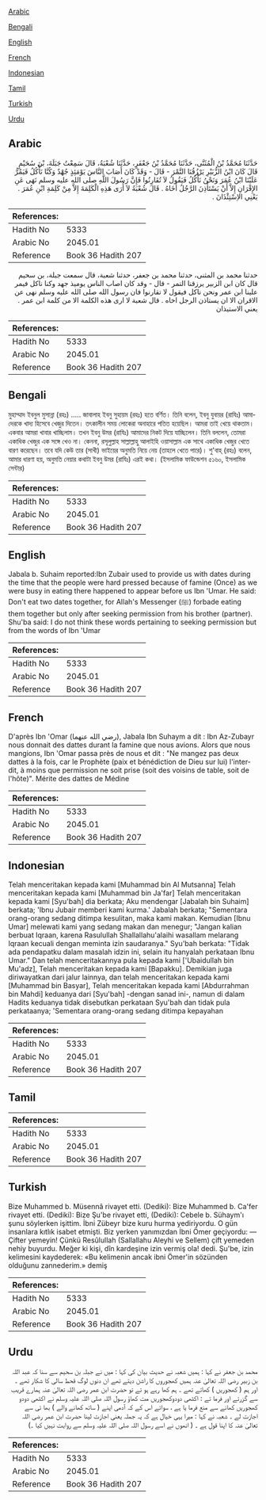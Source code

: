 [Arabic](#arabic)

[Bengali](#bengali)

[English](#english)

[French](#french)

[Indonesian](#indonesian)

[Tamil](#tamil)

[Turkish](#turkish)

[Urdu](#urdu)

## Arabic


<div dir="rtl" lang="ar" style={{fontSize:'larger',backgroundColor:'#f8f9fa',padding:20}}>
حَدَّثَنَا مُحَمَّدُ بْنُ الْمُثَنَّى، حَدَّثَنَا مُحَمَّدُ بْنُ جَعْفَرٍ، حَدَّثَنَا شُعْبَةُ، قَالَ سَمِعْتُ جَبَلَةَ، بْنَ سُحَيْمٍ قَالَ كَانَ ابْنُ الزُّبَيْرِ يَرْزُقُنَا التَّمْرَ - قَالَ - وَقَدْ كَانَ أَصَابَ النَّاسَ يَوْمَئِذٍ جُهْدٌ وَكُنَّا نَأْكُلُ فَيَمُرُّ عَلَيْنَا ابْنُ عُمَرَ وَنَحْنُ نَأْكُلُ فَيَقُولُ لاَ تُقَارِنُوا فَإِنَّ رَسُولَ اللَّهِ صلى الله عليه وسلم نَهَى عَنِ الإِقْرَانِ إِلاَّ أَنْ يَسْتَأْذِنَ الرَّجُلُ أَخَاهُ ‏.‏ قَالَ شُعْبَةُ لاَ أُرَى هَذِهِ الْكَلِمَةَ إِلاَّ مِنْ كَلِمَةِ ابْنِ عُمَرَ ‏.‏ يَعْنِي الاِسْتِئْذَانَ ‏.‏
</div>
<div style={{backgroundColor:'#f8f9fa',padding:20, marginBottom: 10}}><table> <thead> <tr> <th>References:</th> <th></th> </tr> </thead> <tbody><tr><td>Hadith No</td><td>5333</td></tr><tr><td>Arabic No</td><td>2045.01</td></tr><tr><td>Reference</td><td>Book 36 Hadith 207</td></tr></tbody></table></div>


<div dir="rtl" lang="ar" style={{fontSize:'larger',backgroundColor:'#f8f9fa',padding:20}}>
حدثنا محمد بن المثنى، حدثنا محمد بن جعفر، حدثنا شعبة، قال سمعت جبلة، بن سحيم قال كان ابن الزبير يرزقنا التمر - قال - وقد كان اصاب الناس يوميذ جهد وكنا ناكل فيمر علينا ابن عمر ونحن ناكل فيقول لا تقارنوا فان رسول الله صلى الله عليه وسلم نهى عن الاقران الا ان يستاذن الرجل اخاه . قال شعبة لا ارى هذه الكلمة الا من كلمة ابن عمر . يعني الاستيذان
</div>
<div style={{backgroundColor:'#f8f9fa',padding:20, marginBottom: 10}}><table> <thead> <tr> <th>References:</th> <th></th> </tr> </thead> <tbody><tr><td>Hadith No</td><td>5333</td></tr><tr><td>Arabic No</td><td>2045.01</td></tr><tr><td>Reference</td><td>Book 36 Hadith 207</td></tr></tbody></table></div>

## Bengali


<div dir="ltr" lang="bn" style={{fontSize:'larger',backgroundColor:'#f8f9fa',padding:20}}>
মুহাম্মাদ ইবনুল মুসান্না (রহঃ) ..... জাবালাহ ইবনু সুহায়ম (রহঃ) হতে বর্ণিত। তিনি বলেন, ইবনু যুবায়র (রাযিঃ) আমাদেরকে খাদ্য হিসেবে খেজুর দিতেন। তৎকালীন সময় লোকেরা অনাহারে পতিত হয়েছিল। আমরা তাই খেয়ে থাকতাম। একবার আমরা খাবার খাচ্ছিলাম। তখন ইবনু উমর (রাযিঃ) আমাদের নিকট দিয়ে যাচ্ছিলেন। তিনি বললেন, তোমরা একাধিক খেজুর এক সঙ্গে খেও না। কেননা, রসূলুল্লাহ সাল্লাল্লাহু আলাইহি ওয়াসাল্লাম এক সাথে একাধিক খেজুর খেতে বারণ করেছেন। তবে যদি কেউ তার (সাখী) ভাইয়ের অনুমতি নিয়ে নেয় (তাহলে খেতে পারে)। শু'বাহ্ (রহঃ) বলেন, আমার ধারণা হয়, অনুমতি নেয়ার কথাটা ইবনু উমর (রাযিঃ) এরই কথা। (ইসলামিক ফাউন্ডেশন ৫১৬০, ইসলামিক সেন্টার)
</div>
<div style={{backgroundColor:'#f8f9fa',padding:20, marginBottom: 10}}><table> <thead> <tr> <th>References:</th> <th></th> </tr> </thead> <tbody><tr><td>Hadith No</td><td>5333</td></tr><tr><td>Arabic No</td><td>2045.01</td></tr><tr><td>Reference</td><td>Book 36 Hadith 207</td></tr></tbody></table></div>

## English


<div dir="ltr" lang="en" style={{fontSize:'larger',backgroundColor:'#f8f9fa',padding:20}}>
Jabala b. Suhaim reported:Ibn Zubair used to provide us with dates during the time that the people were hard pressed because of famine (Once) as we were busy in eating there happened to appear before us Ibn 'Umar. He said: Don't eat two dates together, for Allah's Messenger (ﷺ) forbade eating them together but only after seeking permission from his brother (partner). Shu'ba said: I do not think these words pertaining to seeking permission but from the words of Ibn 'Umar
</div>
<div style={{backgroundColor:'#f8f9fa',padding:20, marginBottom: 10}}><table> <thead> <tr> <th>References:</th> <th></th> </tr> </thead> <tbody><tr><td>Hadith No</td><td>5333</td></tr><tr><td>Arabic No</td><td>2045.01</td></tr><tr><td>Reference</td><td>Book 36 Hadith 207</td></tr></tbody></table></div>

## French


<div dir="ltr" lang="fr" style={{fontSize:'larger',backgroundColor:'#f8f9fa',padding:20}}>
D'après Ibn 'Omar (رضي الله عنهما), Jabala Ibn Suhaym a dit : Ibn Az-Zubayr nous donnait des dattes durant la famine que nous avions. Alors que nous mangions, Ibn 'Omar passa près de nous et dit : "Ne mangez pas deux dattes à la fois, car le Prophète (paix et bénédiction de Dieu sur lui) l'interdit, à moins que permission ne soit prise (soit des voisins de table, soit de l'hôte)". Mérite des dattes de Médine
</div>
<div style={{backgroundColor:'#f8f9fa',padding:20, marginBottom: 10}}><table> <thead> <tr> <th>References:</th> <th></th> </tr> </thead> <tbody><tr><td>Hadith No</td><td>5333</td></tr><tr><td>Arabic No</td><td>2045.01</td></tr><tr><td>Reference</td><td>Book 36 Hadith 207</td></tr></tbody></table></div>

## Indonesian


<div dir="ltr" lang="id" style={{fontSize:'larger',backgroundColor:'#f8f9fa',padding:20}}>
Telah menceritakan kepada kami [Muhammad bin Al Mutsanna] Telah menceritakan kepada kami [Muhammad bin Ja'far] Telah menceritakan kepada kami [Syu'bah] dia berkata; Aku mendengar [Jabalah bin Suhaim] berkata; 'Ibnu Jubair memberi kami kurma.' Jabalah berkata; "Sementara orang-orang sedang ditimpa kesulitan, maka kami makan. Kemudian [Ibnu Umar] melewati kami yang sedang makan dan menegur; "Jangan kalian berbuat Iqraan, karena Rasulullah Shallallahu'alaihi wasallam melarang Iqraan kecuali dengan meminta izin saudaranya." Syu'bah berkata: "Tidak ada pendapatku dalam masalah idzin ini, selain itu hanyalah perkataan Ibnu Umar." Dan telah menceritakannya pula kepada kami ['Ubaidullah bin Mu'adz], Telah menceritakan kepada kami [Bapakku]. Demikian juga diriwayatkan dari jalur lainnya, dan telah menceritakan kepada kami [Muhammad bin Basyar], Telah menceritakan kepada kami [Abdurrahman bin Mahdi] keduanya dari [Syu'bah] -dengan sanad ini-, namun di dalam Hadits keduanya tidak disebutkan perkataan Syu'bah dan tidak pula perkataanya; 'Sementara orang-orang sedang ditimpa kepayahan
</div>
<div style={{backgroundColor:'#f8f9fa',padding:20, marginBottom: 10}}><table> <thead> <tr> <th>References:</th> <th></th> </tr> </thead> <tbody><tr><td>Hadith No</td><td>5333</td></tr><tr><td>Arabic No</td><td>2045.01</td></tr><tr><td>Reference</td><td>Book 36 Hadith 207</td></tr></tbody></table></div>

## Tamil


<div dir="ltr" lang="ta" style={{fontSize:'larger',backgroundColor:'#f8f9fa',padding:20}}>

</div>
<div style={{backgroundColor:'#f8f9fa',padding:20, marginBottom: 10}}><table> <thead> <tr> <th>References:</th> <th></th> </tr> </thead> <tbody><tr><td>Hadith No</td><td>5333</td></tr><tr><td>Arabic No</td><td>2045.01</td></tr><tr><td>Reference</td><td>Book 36 Hadith 207</td></tr></tbody></table></div>

## Turkish


<div dir="ltr" lang="tr" style={{fontSize:'larger',backgroundColor:'#f8f9fa',padding:20}}>
Bize Muhammed b. Müsennâ rivayet etti. (Dediki): Bize Muhammed b. Ca'fer rivayet etti. (Dediki): Bize Şu'be rivayet etti, (Dediki): Cebele b. Sühaym'ı şunu söylerken işittim. İbni Zübeyr bize kuru hurma yediriyordu. O gün insanlara kıtlık isabet etmişti. Biz yerken yanımızdan İbni Ömer geçiyordu: — Çifter yemeyin! Çünkü Resûlullah (Sallallahu Aleyhi ve Sellem) çift yemeden nehiy buyurdu. Meğer ki kişi, dîn kardeşine izin vermiş ola! dedi. Şu'be, izin kelimesini kaydederek: «Bu kelimenin ancak ibni Ömer'in sözünden olduğunu zannederim.» demiş
</div>
<div style={{backgroundColor:'#f8f9fa',padding:20, marginBottom: 10}}><table> <thead> <tr> <th>References:</th> <th></th> </tr> </thead> <tbody><tr><td>Hadith No</td><td>5333</td></tr><tr><td>Arabic No</td><td>2045.01</td></tr><tr><td>Reference</td><td>Book 36 Hadith 207</td></tr></tbody></table></div>

## Urdu


<div dir="rtl" lang="ur" style={{fontSize:'larger',backgroundColor:'#f8f9fa',padding:20}}>
محمد بن جعفر نے کہا : ہمیں شعبہ نے حدیث بیان کی کہا : میں نے جبلہ بن سحیم سے سنا کہ عبد اللہ بن زبیر رضی اللہ تعالیٰ عنہ ہمیں کھجوروں کا راشن دیتے تھے ان دنوں لوگ قحط سالی کا شکار تھے ۔ اور ہم ( کھجوریں ) کھاتے تھے ۔ ہم کھا رہے ہو تے تو حضرت ابن عمر رضی اللہ تعالیٰ عنہ ہمارے قریب سے گزرتے اور فرما تے : اکٹھی دودوکھجوریں مت کھاؤ رسول اللہ صلی اللہ علیہ وسلم نے اکٹھی دودو کھجوریں کھانے سے منع فرما یا ہے ، سوائے اس کے کہ آدمی اپنے ( ساتھ کھانے والے ) بھا ئی سے اجازت لے ۔ شعبہ نے کہا : میرا یہی خیال ہے کہ یہ جملہ یعنی اجازت لینا حضرت ابن عمر رضی اللہ تعالیٰ عنہ کا اپنا قول ہے ۔ ( انھوں نے اسے رسول اللہ صلی اللہ علیہ وسلم سے روایت نہیں کیا ۔)
</div>
<div style={{backgroundColor:'#f8f9fa',padding:20, marginBottom: 10}}><table> <thead> <tr> <th>References:</th> <th></th> </tr> </thead> <tbody><tr><td>Hadith No</td><td>5333</td></tr><tr><td>Arabic No</td><td>2045.01</td></tr><tr><td>Reference</td><td>Book 36 Hadith 207</td></tr></tbody></table></div>
